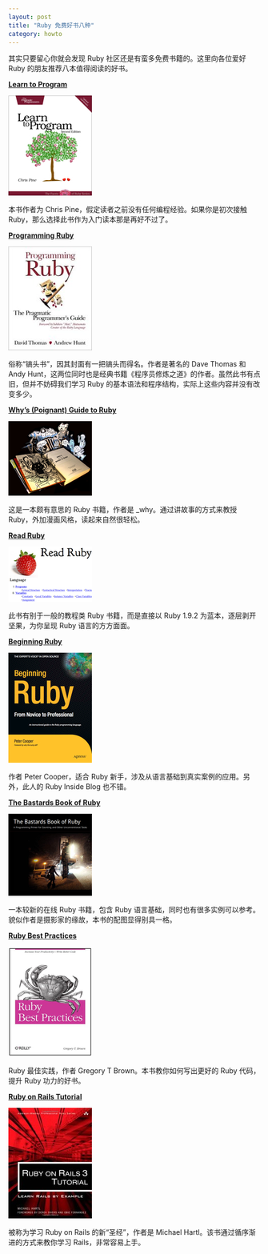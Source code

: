 ```yaml
---
layout: post
title: "Ruby 免费好书八种"
category: howto
---
```


其实只要留心你就会发现 Ruby 社区还是有蛮多免费书籍的。这里向各位爱好 Ruby
的朋友推荐八本值得阅读的好书。

**[Learn to Program](http://pine.fm/LearnToProgram/)**

![cover](/images/ltp.jpg)

本书作者为 Chris Pine，假定读者之前没有任何编程经验。如果你是初次接触
Ruby，那么选择此书作为入门读本那是再好不过了。

**[Programming Ruby](http://www.ruby-doc.org/docs/ProgrammingRuby/)**

![cover](/images/pr.jpg)

俗称“镐头书”，因其封面有一把镐头而得名。作者是著名的 Dave Thomas 和 Andy
Hunt，这两位同时也是经典书籍《程序员修炼之道》的作者。虽然此书有点旧，但并不妨碍我们学习
Ruby 的基本语法和程序结构，实际上这些内容并没有改变多少。

**[Why’s (Poignant) Guide to Ruby](http://mislav.uniqpath.com/poignant-guide/)**

![cover](/images/wtgr.png)

这是一本颇有意思的 Ruby 书籍，作者是 \_why。通过讲故事的方式来教授
Ruby，外加漫画风格，读起来自然很轻松。

**[Read Ruby](http://ruby.runpaint.org)**

![cover](/images/rr.png)

此书有别于一般的教程类 Ruby 书籍，而是直接以 Ruby 1.9.2
为蓝本，逐层剥开坚果，为你呈现 Ruby 语言的方方面面。

**[Beginning Ruby](http://www.rubyinside.com/why-the-lucky-stiffs-delightful-foreword-for-beginning-ruby-4550.html)**

![cover](/images/br.jpg)

作者 Peter Cooper，适合 Ruby
新手，涉及从语言基础到真实案例的应用。另外，此人的 Ruby Inside Blog 也不错。

**[The Bastards Book of Ruby](http://ruby.bastardsbook.com)**

![cover](/images/tbbor.png)

一本较新的在线 Ruby 书籍，包含 Ruby
语言基础，同时也有很多实例可以参考。貌似作者是摄影家的缘故，本书的配图显得别具一格。

**[Ruby Best Practices](http://rubybestpractices.com)**

![cover](/images/rbp.png)

Ruby 最佳实践，作者 Gregory T Brown。本书教你如何写出更好的 Ruby 代码，提升
Ruby 功力的好书。

**[Ruby on Rails Tutorial](http://ruby.railstutorial.org/ruby-on-rails-tutorial-book)**

![cover](/images/rt.jpg)

被称为学习 Ruby on Rails 的新“圣经”，作者是 Michael
Hartl。该书通过循序渐进的方式来教你学习 Rails，非常容易上手。

